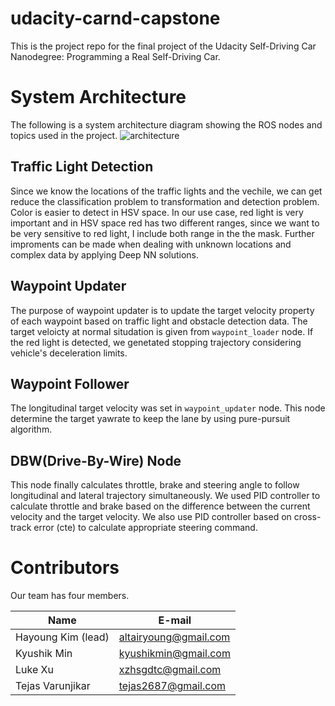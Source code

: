 # udacity-carnd-capstone
This is the project repo for the final project of the Udacity Self-Driving Car Nanodegree: Programming a Real Self-Driving Car. 

# System Architecture
The following is a system architecture diagram showing the ROS nodes and topics used in the project.
![architecture](https://d17h27t6h515a5.cloudfront.net/topher/2017/September/59b6d115_final-project-ros-graph-v2/final-project-ros-graph-v2.png)

## Traffic Light Detection
Since we know the locations of the traffic lights and the vechile, we can get reduce the classification problem to transformation and detection problem. Color is easier to detect in HSV space. In our use case, red light is very important and in HSV space red has two different ranges, since we want to be very sensitive to red light, I include both range in the the mask. Further improments can be made when dealing with unknown locations and complex data by applying Deep NN solutions.

## Waypoint Updater
The purpose of waypoint updater is to update the target velocity property of each waypoint based on traffic light and obstacle detection data. The target veloicty at normal situdation is given from `waypoint_loader` node. If the red light is detected, we genetated stopping trajectory considering vehicle's deceleration limits. 

## Waypoint Follower
The longitudinal target velocity was set in `waypoint_updater` node. This node determine the target yawrate to keep the lane by using pure-pursuit algorithm.

## DBW(Drive-By-Wire) Node
This node finally calculates throttle, brake and steering angle to follow longitudinal and lateral trajectory simultaneously. We used PID controller to calculate throttle and brake based on the difference between the current velocity and the target velocity. We also use PID controller based on cross-track error (cte) to calculate appropriate steering command.

# Contributors
Our team has four members. 

| Name | E-mail | 
| ------ | ------ | 
| Hayoung Kim (lead) | altairyoung@gmail.com |
| Kyushik Min | kyushikmin@gmail.com |
| Luke Xu | xzhsgdtc@gmail.com |
| Tejas Varunjikar | tejas2687@gmail.com |
